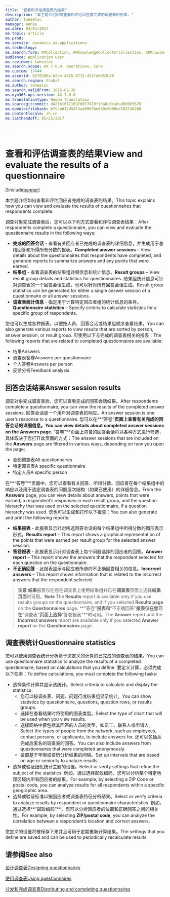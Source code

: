 ```yaml
---
title: "查看和评估调查表的结果"
description: "本主题介绍如何查看和评估回应者完成的调查表的结果。"
author: twheeloc
manager: AnnBe
ms.date: 04/04/2017
ms.topic: article
ms.prod: 
ms.service: dynamics-ax-applications
ms.technology: 
ms.search.form: KMCollection, KMKnowledgeCollectorCollection, KMKnowledgeCollectorUserResults
audience: Application User
ms.reviewer: twheeloc
ms.search.scope: AX 7.0.0, Operations, Core
ms.custom: 17444
ms.assetid: 6570206a-b2c4-4025-8715-432fe6652b78
ms.search.region: Global
ms.author: twheeloc
ms.search.validFrom: 2016-02-28
ms.dyn365.ops.version: AX 7.0.0
ms.translationtype: Human Translation
ms.sourcegitcommit: d421b161216d700f7819f1da8c0ca8ad089b5670
ms.openlocfilehash: b7c4a612d54f3ae8967be930c0b98e4783fd8200
ms.contentlocale: zh-cn
ms.lasthandoff: 05/25/2017


---
```


# <a name="view-and-evaluate-the-results-of-a-questionnaire"></a><span data-ttu-id="c8ee3-103">查看和评估调查表的结果</span><span class="sxs-lookup"><span data-stu-id="c8ee3-103">View and evaluate the results of a questionnaire</span></span>

[!include[banner](includes/banner.md)]


<span data-ttu-id="c8ee3-104">本主题介绍如何查看和评估回应者完成的调查表的结果。</span><span class="sxs-lookup"><span data-stu-id="c8ee3-104">This topic explains how you can view and evaluate the results of questionnaires that respondents complete.</span></span> 

<span data-ttu-id="c8ee3-105">调查对象完成调查表后，您可以以下列方式查看和评估调查表结果：</span><span class="sxs-lookup"><span data-stu-id="c8ee3-105">After respondents complete a questionnaire, you can view and evaluate the questionnaire results in the following ways:</span></span>

-   <span data-ttu-id="c8ee3-106">**完成的回答会话** - 查看有关回应者已完成的调查表的详细信息，并生成用于总结回答和所得所有分数的报表。</span><span class="sxs-lookup"><span data-stu-id="c8ee3-106">**Completed answer sessions** – View details about the questionnaires that respondents have completed, and generate reports to summarize answers and any points that were earned.</span></span>
-   <span data-ttu-id="c8ee3-107">**结果组** - 查看调查表的结果组详细信息和统计信息。</span><span class="sxs-lookup"><span data-stu-id="c8ee3-107">**Result groups** – View result group details and statistics for questionnaires.</span></span> <span data-ttu-id="c8ee3-108">结果组统计信息可针对调查表的一个回答会话生成，也可以针对所有回答会话生成。</span><span class="sxs-lookup"><span data-stu-id="c8ee3-108">Result group statistics can be generated for either a single answer session  of a questionnaire or all answer sessions.</span></span>
-   <span data-ttu-id="c8ee3-109">**调查表统计信息** - 指定用于计算特定回应者组的统计信息的条件。</span><span class="sxs-lookup"><span data-stu-id="c8ee3-109">**Questionnaire statistics** – Specify criteria to calculate statistics for a specific group of respondents.</span></span>

<span data-ttu-id="c8ee3-110">您也可以生成各种报表，以便按人员、回答会话或结果组顺序查看结果。</span><span class="sxs-lookup"><span data-stu-id="c8ee3-110">You can also generate various reports to view results that are sorted by person, answer session, or result group.</span></span> <span data-ttu-id="c8ee3-111">可使用以下与完成的调查表相关的报表：</span><span class="sxs-lookup"><span data-stu-id="c8ee3-111">The following reports that are related to completed questionnaires are available:</span></span>

-   <span data-ttu-id="c8ee3-112">结果</span><span class="sxs-lookup"><span data-stu-id="c8ee3-112">Answers</span></span>
-   <span data-ttu-id="c8ee3-113">调查表答卷</span><span class="sxs-lookup"><span data-stu-id="c8ee3-113">Answers per questionnaire</span></span>
-   <span data-ttu-id="c8ee3-114">个人答卷</span><span class="sxs-lookup"><span data-stu-id="c8ee3-114">Answers per person</span></span>
-   <span data-ttu-id="c8ee3-115">反馈分析</span><span class="sxs-lookup"><span data-stu-id="c8ee3-115">Feedback analysis</span></span>

## <a name="answer-session-results"></a><span data-ttu-id="c8ee3-116">回答会话结果</span><span class="sxs-lookup"><span data-stu-id="c8ee3-116">Answer session results</span></span>
<span data-ttu-id="c8ee3-117">调查对象完成调查表后，您可以查看完成的回答会话结果。</span><span class="sxs-lookup"><span data-stu-id="c8ee3-117">After respondents complete a questionnaire, you can view the results of the completed answer sessions.</span></span> <span data-ttu-id="c8ee3-118">回答会话是一个用户对调查表的响应。</span><span class="sxs-lookup"><span data-stu-id="c8ee3-118">An answer session is one user’s response to a questionnaire.</span></span> <span data-ttu-id="c8ee3-119">您可以在**“答卷”**页面上查看有关完成的回答会话的详细信息。</span><span class="sxs-lookup"><span data-stu-id="c8ee3-119">You can view details about completed answer sessions on the **Answers** page.</span></span> <span data-ttu-id="c8ee3-120">**“答卷”**页面上包含的回答会话将以各种方式进行筛选，具体取决于您打开此页面的方式：</span><span class="sxs-lookup"><span data-stu-id="c8ee3-120">The answer sessions that are included on the **Answers** page are filtered in various ways, depending on how you open the page:</span></span>

-   <span data-ttu-id="c8ee3-121">全部调查表</span><span class="sxs-lookup"><span data-stu-id="c8ee3-121">All questionnaires</span></span>
-   <span data-ttu-id="c8ee3-122">特定调查表</span><span class="sxs-lookup"><span data-stu-id="c8ee3-122">A specific questionnaire</span></span>
-   <span data-ttu-id="c8ee3-123">特定人员</span><span class="sxs-lookup"><span data-stu-id="c8ee3-123">A specific person</span></span>

<span data-ttu-id="c8ee3-124">在**“答卷”**页面中，您可以查看有关回答、所得分数、回应者在每个结果组中的响应以及用于选定调查表的问题层次结构（如果已使用）的详细信息。</span><span class="sxs-lookup"><span data-stu-id="c8ee3-124">From the **Answers** page, you can view details about answers, points that were earned, a respondent’s responses in each result group, and the question hierarchy that was used on the selected questionnaire, if a question hierarchy was used.</span></span> <span data-ttu-id="c8ee3-125">您也可以生成和打印以下报告：</span><span class="sxs-lookup"><span data-stu-id="c8ee3-125">You can also generate and print the following reports:</span></span>

-   <span data-ttu-id="c8ee3-126">**结果报表** - 此报表显示针对所选回答会话的每个结果组中所得分数的图形表示形式。</span><span class="sxs-lookup"><span data-stu-id="c8ee3-126">**Results report** – This report shows a graphical representation of the points that were earned per result group for the selected answer session.</span></span>
-   <span data-ttu-id="c8ee3-127">**答卷报表** - 此报表显示针对调查表上每个问题选择的回应者的回答。</span><span class="sxs-lookup"><span data-stu-id="c8ee3-127">**Answer report** – This report shows the answers that the respondent selected for each question on the questionnaire.</span></span>
-   <span data-ttu-id="c8ee3-128">**不正确回答** - 此报表显示与回应者所选的不正确回答相关的信息。</span><span class="sxs-lookup"><span data-stu-id="c8ee3-128">**Incorrect answers** – This report shows information that is related to the incorrect answers that the respondent selected.</span></span>

> <span data-ttu-id="c8ee3-129">**注意**
>  **结果**报表仅在您在调查表上使用结果组并已在**调查表**页面上选择**结果页面**时可用。</span><span class="sxs-lookup"><span data-stu-id="c8ee3-129">**Note**
  The **Results** report is available only if you use results groups on the questionnaire, and if you selected **Results page** on the **Questionnaires** page.</span></span> <span data-ttu-id="c8ee3-130">**“答卷”**报表和**“不正确回答”**报表仅在您已在**“调查表”**页面上选择**“答卷报表”**时可用。</span><span class="sxs-lookup"><span data-stu-id="c8ee3-130">The **Answer** report and the **Incorrect answers** report are available only if you selected **Answer report** on the **Questionnaires** page.</span></span>

## <a name="questionnaire-statistics"></a><span data-ttu-id="c8ee3-131">调查表统计</span><span class="sxs-lookup"><span data-stu-id="c8ee3-131">Questionnaire statistics</span></span>
<span data-ttu-id="c8ee3-132">您可以使用调查表统计分析基于您定义的计算的已完成的调查表的结果。</span><span class="sxs-lookup"><span data-stu-id="c8ee3-132">You can use questionnaire statistics to analyze the results of a completed questionnaire, based on calculations that you define.</span></span> <span data-ttu-id="c8ee3-133">要定义计算，必须完成以下任务：</span><span class="sxs-lookup"><span data-stu-id="c8ee3-133">To define calculations, you must complete the following tasks:</span></span>

-   <span data-ttu-id="c8ee3-134">选择条件计算并显示该统计。</span><span class="sxs-lookup"><span data-stu-id="c8ee3-134">Select criteria to calculate and display the statistics.</span></span>
    -   <span data-ttu-id="c8ee3-135">您可以按调查表、问题、问题行或结果组显示统计。</span><span class="sxs-lookup"><span data-stu-id="c8ee3-135">You can show statistics by questionnaire, questions, question rows, or results groups.</span></span>
    -   <span data-ttu-id="c8ee3-136">选择在查看结果时将使用的图表类型。</span><span class="sxs-lookup"><span data-stu-id="c8ee3-136">Select the type of chart that will be used when you view results.</span></span>
    -   <span data-ttu-id="c8ee3-137">选择网络中要包括其回答的人员的类型，如员工、联系人或申请人。</span><span class="sxs-lookup"><span data-stu-id="c8ee3-137">Select the types of people from the network, such as employees, contact persons, or applicants, to include answers for.</span></span> <span data-ttu-id="c8ee3-138">还可以包括从完成后匿名的调查表的回答。</span><span class="sxs-lookup"><span data-stu-id="c8ee3-138">You can also include answers from questionnaires that were completed anonymously.</span></span>
    -   <span data-ttu-id="c8ee3-139">设置基于年限或资历分析结果的间隔。</span><span class="sxs-lookup"><span data-stu-id="c8ee3-139">Set up intervals that are based on age or seniority to analyze results.</span></span>
-   <span data-ttu-id="c8ee3-140">选择或验证细化统计主题的设置。</span><span class="sxs-lookup"><span data-stu-id="c8ee3-140">Select or verify settings that refine the subject of the statistics.</span></span> <span data-ttu-id="c8ee3-141">例如，通过选择邮政编码，您可以分析某个特定地理区域内所有回应者的结果。</span><span class="sxs-lookup"><span data-stu-id="c8ee3-141">For example, by selecting a ZIP Code or postal code, you can analyze results for all respondents within a specific geographic area.</span></span>
-   <span data-ttu-id="c8ee3-142">选择或验证标准以按回应者或调查表特征分析结果。</span><span class="sxs-lookup"><span data-stu-id="c8ee3-142">Select or verify criteria to analyze results by respondent or questionnaire characteristics.</span></span> <span data-ttu-id="c8ee3-143">例如，通过选择**“邮政编码”**，您可以分析回应者的位置和正确回答之间的相关性。</span><span class="sxs-lookup"><span data-stu-id="c8ee3-143">For example, by selecting **ZIP/postal code**, you can analyze the correlation between a respondent’s location and correct answers.</span></span>

<span data-ttu-id="c8ee3-144">您定义的设置将被保存下来并且可用于定期重新计算结果。</span><span class="sxs-lookup"><span data-stu-id="c8ee3-144">The settings that you define are saved and can be used to periodically recalculate results.</span></span>

<a name="see-also"></a><span data-ttu-id="c8ee3-145">请参阅</span><span class="sxs-lookup"><span data-stu-id="c8ee3-145">See also</span></span>
--------

[<span data-ttu-id="c8ee3-146">设计调查表</span><span class="sxs-lookup"><span data-stu-id="c8ee3-146">Designing questionnaires</span></span>](design-questionnaires.md)

[<span data-ttu-id="c8ee3-147">使用调查表</span><span class="sxs-lookup"><span data-stu-id="c8ee3-147">Using questionnaires</span></span>](questionnaires.md)

[<span data-ttu-id="c8ee3-148">分发和完成调查表</span><span class="sxs-lookup"><span data-stu-id="c8ee3-148">Distributing and completing questionnaires</span></span>](distribute-questionnaires.md)




